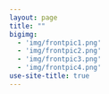 ```yaml
---
layout: page
title: ""
bigimg:
  - 'img/frontpic1.png'
  - 'img/frontpic2.png'
  - 'img/frontpic3.png'
  - 'img/frontpic4.png'
use-site-title: true
---
```


